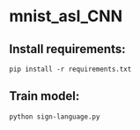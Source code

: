 # mnist_asl_CNN


## Install requirements:  

`pip install -r requirements.txt`

## Train model:

`python sign-language.py`
